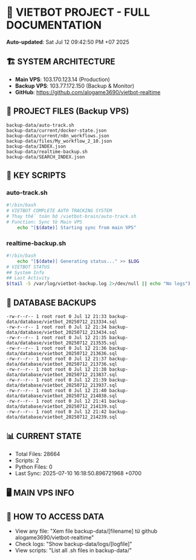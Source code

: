 # 🤖 VIETBOT PROJECT - FULL DOCUMENTATION
**Auto-updated**: Sat Jul 12 09:42:50 PM +07 2025

## 🏗️ SYSTEM ARCHITECTURE
- **Main VPS**: 103.170.123.14 (Production)
- **Backup VPS**: 103.77.172.150 (Backup & Monitor)
- **GitHub**: https://github.com/alogame3690/vietbot-realtime

## 📁 PROJECT FILES (Backup VPS)
```
backup-data/auto-track.sh
backup-data/current/docker-state.json
backup-data/current/n8n_workflows.json
backup-data/files/My_workflow_2_10.json
backup-data/INDEX.json
backup-data/realtime-backup.sh
backup-data/SEARCH_INDEX.json
```

## 🔧 KEY SCRIPTS
### auto-track.sh
```bash
#!/bin/bash
# VIETBOT COMPLETE AUTO TRACKING SYSTEM
# Thay thế toàn bộ /vietbot-brain/auto-track.sh
# Function: Sync từ Main VPS
    echo "[$(date)] Starting sync from main VPS"
```
### realtime-backup.sh
```bash
#!/bin/bash
    echo "[$(date)] Generating status..." >> $LOG
# VIETBOT STATUS
## System Info
## Last Activity
$(tail -5 /var/log/vietbot-backup.log 2>/dev/null || echo "No logs")
```

## 💾 DATABASE BACKUPS
```
-rw-r--r-- 1 root root 0 Jul 12 21:33 backup-data/database/vietbot_20250712_213334.sql
-rw-r--r-- 1 root root 0 Jul 12 21:34 backup-data/database/vietbot_20250712_213434.sql
-rw-r--r-- 1 root root 0 Jul 12 21:35 backup-data/database/vietbot_20250712_213535.sql
-rw-r--r-- 1 root root 0 Jul 12 21:36 backup-data/database/vietbot_20250712_213636.sql
-rw-r--r-- 1 root root 0 Jul 12 21:37 backup-data/database/vietbot_20250712_213736.sql
-rw-r--r-- 1 root root 0 Jul 12 21:38 backup-data/database/vietbot_20250712_213837.sql
-rw-r--r-- 1 root root 0 Jul 12 21:39 backup-data/database/vietbot_20250712_213937.sql
-rw-r--r-- 1 root root 0 Jul 12 21:40 backup-data/database/vietbot_20250712_214038.sql
-rw-r--r-- 1 root root 0 Jul 12 21:41 backup-data/database/vietbot_20250712_214139.sql
-rw-r--r-- 1 root root 0 Jul 12 21:42 backup-data/database/vietbot_20250712_214239.sql
```

## 📊 CURRENT STATE
- Total Files: 28664
- Scripts: 2
- Python Files: 0
- Last Sync: 2025-07-10 16:18:50.896721968 +0700

## 🖥️ MAIN VPS INFO


## 🚨 HOW TO ACCESS DATA
- View any file: "Xem file backup-data/[filename] từ github alogame3690/vietbot-realtime"
- Check logs: "Show backup-data/logs/[logfile]"
- View scripts: "List all .sh files in backup-data/"
